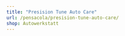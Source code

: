```yaml
---
title: "Presision Tune Auto Care"
url: /pensacola/presision-tune-auto-care/
shop: Autowerkstatt
---
```

